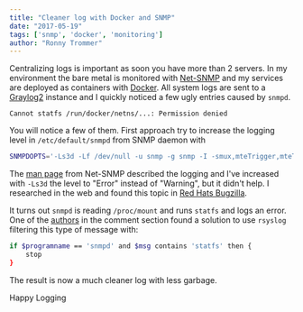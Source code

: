 ```yaml
---
title: "Cleaner log with Docker and SNMP"
date: "2017-05-19"
tags: ['snmp', 'docker', 'monitoring']
author: "Ronny Trommer"
---
```


Centralizing logs is important as soon you have more than 2 servers.
In my environment the bare metal is monitored with [Net-SNMP](http://www.net-snmp.org) and my services are deployed as containers with [Docker](https://www.docker.com).
All system logs are sent to a [Graylog2](https://www.graylog.org) instance and I quickly noticed a few ugly entries caused by `snmpd`.

```plain
Cannot statfs /run/docker/netns/...: Permission denied
```

You will notice a few of them.
First approach try to increase the logging level in `/etc/default/snmpd` from SNMP daemon with

```bash
SNMPDOPTS='-Ls3d -Lf /dev/null -u snmp -g snmp -I -smux,mteTrigger,mteTriggerConf -p /run/snmpd.pid'
```

The [man page](http://www.net-snmp.org/docs/man/snmpd.html) from Net-SNMP described the logging and I've increased with `-Ls3d` the level to "Error" instead of "Warning", but it didn't help.
I researched in the web and found this topic in [Red Hats Bugzilla](https://bugzilla.redhat.com/show_bug.cgi?id=1314610#c10).

It turns out `snmpd` is reading `/proc/mount` and runs `statfs` and logs an error.
One of the [authors](https://blog.emeidi.com/2017/02/19/elk-snmpd-cannot-statfs/) in the comment section found a solution to use `rsyslog` filtering this type of message with:

```bash
if $programname == 'snmpd' and $msg contains 'statfs' then {
    stop
}
```

The result is now a much cleaner log with less garbage.

Happy Logging
